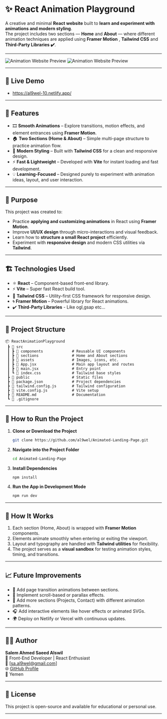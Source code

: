# ✨ React Animation Playground

A creative and minimal **React website** built to **learn and experiment with animations and modern styling**.  
The project includes two sections — **Home** and **About** — where different animation techniques are applied using **Framer Motion** , **Tailwind CSS** and **Third-Party Libraries ✔️**.

---

![Animation Website Preview](https://i.imgur.com/zHTQsEM.png)
![Animation Website Preview](https://i.imgur.com/QDat5gK.png)

---

## 📍 Live Demo

- https://al9wel-10.netlify.app/

---

## 🚀 Features

- 🎞️ **Smooth Animations** – Explore transitions, motion effects, and element entrances using **Framer Motion**.
- 🏠 **Two Sections (Home & About)** – Simple multi-page structure to practice animation flow.
- 🎨 **Modern Styling** – Built with **Tailwind CSS** for a clean and responsive design.
- ⚡ **Fast & Lightweight** – Developed with **Vite** for instant loading and fast development.
- 💡 **Learning-Focused** – Designed purely to experiment with animation ideas, layout, and user interaction.

---

## 🧠 Purpose

This project was created to:

- Practice **applying and customizing animations** in React using **Framer Motion**.
- Improve **UI/UX design** through micro-interactions and visual feedback.
- Learn how to **structure a small React project** efficiently.
- Experiment with **responsive design** and modern CSS utilities via **Tailwind**.

---

## 🏗️ Technologies Used

- ⚛️ **React** – Component-based front-end library.
- ⚡ **Vite** – Super fast React build tool.
- 🎨 **Tailwind CSS** – Utility-first CSS framework for responsive design.
- 🌀 **Framer Motion** – Powerful library for React animations.
- ✔️ **Third-Party Libraries** - Like ogl,gsap etc...

---

## 📁 Project Structure

```
📦 ReactAnimationPlayground
 ┣ 📂 src
 ┃ ┣ 📂 components             # Reusable UI components
 ┃ ┣ 📂 sections               # Home and About sections
 ┃ ┣ 📂 assets                 # Images, icons, etc.
 ┃ ┣ 📜 App.jsx                # Main app layout and routes
 ┃ ┣ 📜 main.jsx               # Entry point
 ┃ ┗ 📜 index.css              # Tailwind base styles
 ┣ 📂 public                   # Static files
 ┣ 📜 package.json             # Project dependencies
 ┣ 📜 tailwind.config.js       # Tailwind configuration
 ┣ 📜 vite.config.js           # Vite setup
 ┣ 📜 README.md                # Documentation
 ┗ 📜 .gitignore
```

---

## 🧾 How to Run the Project

1. **Clone or Download the Project**

   ```bash
   git clone https://github.com/al9wel/Animated-Landing-Page.git
   ```

2. **Navigate into the Project Folder**

   ```bash
   cd Animated-Landing-Page
   ```

3. **Install Dependencies**

   ```bash
   npm install
   ```

4. **Run the App in Development Mode**

   ```bash
   npm run dev
   ```
---

## 🧩 How It Works

1. Each section (Home, About) is wrapped with **Framer Motion** components.
2. Elements animate smoothly when entering or exiting the viewport.
3. Layout and typography are handled with **Tailwind utilities** for flexibility.
4. The project serves as a **visual sandbox** for testing animation styles, timing, and transitions.

---

## 📈 Future Improvements

- 🔁 Add page transition animations between sections.
- 🌈 Implement scroll-based or parallax effects.
- 🧩 Add more sections (Projects, Contact) with different animation patterns.
- 🎧 Add interactive elements like hover effects or animated SVGs.
- 🌍 Deploy on Netlify or Vercel with continuous updates.

---

## 👨‍💻 Author

**Salem Ahmed Saeed Alswil**  
💼 Front-End Developer | React Enthusiast  
📧 [sa.al9wel@gmail.com]  
🌐 [GitHub Profile](https://github.com/al9wel)  
📍 Yemen

---

## 📜 License

This project is open-source and available for educational or personal use.

---
